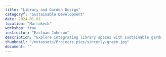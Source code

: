 ```yaml
---
title: "Library and Garden Design"
categoryf: "Sustainable Development"
date: 2024-01-01
location: "Marrakech"
workshop: true
instructor: "Eastman Johnson"
description: "Explore integrating library spaces with sustainable garden designs."
thumbnail: "/notassets/Projects pics/sincerly-green.jpg"
document: ""
---
```

